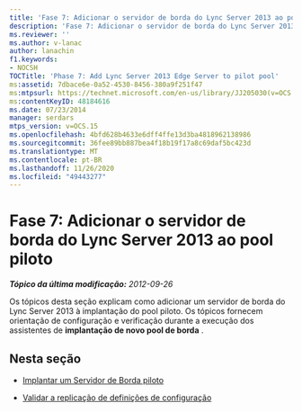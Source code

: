 ```yaml
---
title: 'Fase 7: Adicionar o servidor de borda do Lync Server 2013 ao pool piloto'
description: 'Fase 7: Adicionar o servidor de borda do Lync Server 2013 ao pool piloto.'
ms.reviewer: ''
ms.author: v-lanac
author: lanachin
f1.keywords:
- NOCSH
TOCTitle: 'Phase 7: Add Lync Server 2013 Edge Server to pilot pool'
ms:assetid: 7dbace6e-0a52-4530-8456-380a9f251f47
ms:mtpsurl: https://technet.microsoft.com/en-us/library/JJ205030(v=OCS.15)
ms:contentKeyID: 48184616
ms.date: 07/23/2014
manager: serdars
mtps_version: v=OCS.15
ms.openlocfilehash: 4bfd628b4633e6dff4ffe13d3ba4818962138986
ms.sourcegitcommit: 36fee89bb887bea4f18b19f17a8c69daf5bc423d
ms.translationtype: MT
ms.contentlocale: pt-BR
ms.lasthandoff: 11/26/2020
ms.locfileid: "49443277"
---
```

# <a name="phase-7-add-lync-server-2013-edge-server-to-pilot-pool"></a>Fase 7: Adicionar o servidor de borda do Lync Server 2013 ao pool piloto

<div data-xmlns="http://www.w3.org/1999/xhtml">

<div class="topic" data-xmlns="http://www.w3.org/1999/xhtml" data-msxsl="urn:schemas-microsoft-com:xslt" data-cs="https://msdn.microsoft.com/">

<div data-asp="https://msdn2.microsoft.com/asp">



</div>

<div id="mainSection">

<div id="mainBody">

<span> </span>

_**Tópico da última modificação:** 2012-09-26_

Os tópicos desta seção explicam como adicionar um servidor de borda do Lync Server 2013 à implantação do pool piloto. Os tópicos fornecem orientação de configuração e verificação durante a execução dos assistentes de **implantação de novo pool de borda** .

<div>

## <a name="in-this-section"></a>Nesta seção

  - [Implantar um Servidor de Borda piloto](deploy-pilot-edge-server.md)

  - [Validar a replicação de definições de configuração](validate-replication-of-configuration-settings.md)

</div>

</div>

<span> </span>

</div>

</div>

</div>

